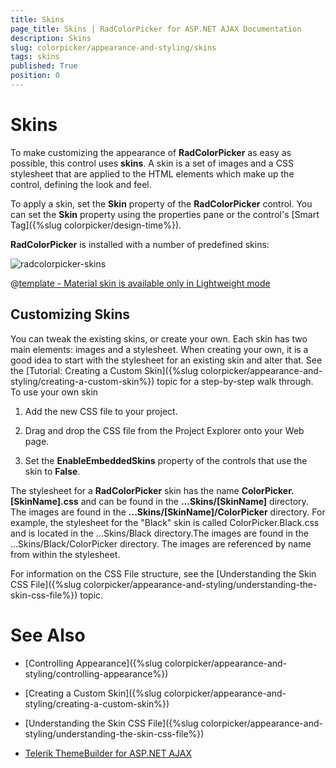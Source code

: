 ```yaml
---
title: Skins
page_title: Skins | RadColorPicker for ASP.NET AJAX Documentation
description: Skins
slug: colorpicker/appearance-and-styling/skins
tags: skins
published: True
position: 0
---
```


# Skins



To make customizing the appearance of **RadColorPicker** as easy as possible, this control uses **skins**. A skin is a set of images and a CSS stylesheet that are applied to the HTML elements which make up the control, defining the look and feel.

To apply a skin, set the **Skin** property of the **RadColorPicker** control. You can set the **Skin** property using the properties pane or the control's [Smart Tag]({%slug colorpicker/design-time%}).

**RadColorPicker** is installed with a number of predefined skins:


![radcolorpicker-skins](images/colorpicker-skins.png) 


 @[template - Material skin is available only in Lightweight mode](/_templates/common/skins-notes.md#material-only-in-lightweight) 




## Customizing Skins

You can tweak the existing skins, or create your own. Each skin has two main elements: images and a stylesheet. When creating your own, it is a good idea to start with the stylesheet for an existing skin and alter that. See the [Tutorial: Creating a Custom Skin]({%slug colorpicker/appearance-and-styling/creating-a-custom-skin%}) topic for a step-by-step walk through. To use your own skin

1. Add the new CSS file to your project.

1. Drag and drop the CSS file from the Project Explorer onto your Web page.

1. Set the **EnableEmbeddedSkins** property of the controls that use the skin to **False**.

The stylesheet for a **RadColorPicker** skin has the name **ColorPicker.[SkinName].css** and can be found in the **...Skins/[SkinName]** directory. The images are found in the **...Skins/[SkinName]/ColorPicker** directory. For example, the stylesheet for the "Black" skin is called ColorPicker.Black.css and is located in the ...Skins/Black directory.The images are found in the ...Skins/Black/ColorPicker directory. The images are referenced by name from within the stylesheet.

For information on the CSS File structure, see the [Understanding the Skin CSS File]({%slug colorpicker/appearance-and-styling/understanding-the-skin-css-file%}) topic.

# See Also

 * [Controlling Appearance]({%slug colorpicker/appearance-and-styling/controlling-appearance%})

 * [Creating a Custom Skin]({%slug colorpicker/appearance-and-styling/creating-a-custom-skin%})

 * [Understanding the Skin CSS File]({%slug colorpicker/appearance-and-styling/understanding-the-skin-css-file%})

 * [Telerik ThemeBuilder for ASP.NET AJAX](https://themebuilder.telerik.com/)


